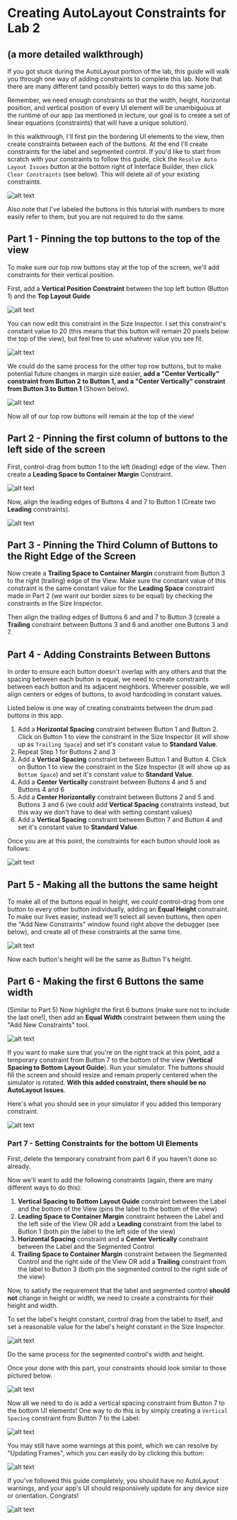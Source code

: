# Creating AutoLayout Constraints for Lab 2 #
## (a more detailed walkthrough) ##

If you got stuck during the AutoLayout portion of the lab, this guide will walk you through one way of adding constraints to complete this lab. Note that there are many different (and possibly better) ways to do this same job.

Remember, we need enough constraints so that the width, height, horizontal position, and vertical position of every UI element will be unambiguous at the runtime of our app (as mentioned in lecture, our goal is to create a set of linear equations (constraints) that will have a unique solution).

In this walkthrough, I'll first pin the bordering UI elements to the view, then create constraints between each of the buttons. At the end I'll create constraints for the label and segmented control. If you'd like to start from scratch with your constraints to follow this guide, click the `Resolve Auto Layout Issues` button at the bottom right of Interface Builder, then click `Clear Constraints` (see below). This will delete all of your existing constraints.

![alt text](/README-images/clear-constraints.png)

Also note that I've labeled the buttons in this tutorial with numbers to more easily refer to them, but you are not required to do the same.

## Part 1 - Pinning the top buttons to the top of the view ###

To make sure our top row buttons stay at the top of the screen, we'll add constraints for their vertical position.

First, add a **Vertical Position Constraint** between the top left button (Button 1) and the **Top Layout Guide**

![alt text](/README-images/autolayout1.png)


You can now edit this constraint in the Size Inspector. I set this constraint's constant value to 20 (this means that this button will remain 20 pixels below the top of the view), but feel free to use whatever value you see fit.

![alt text](/README-images/autolayout2.png)


We could do the same process for the other top row buttons, but to make potential future changes in margin size easier, **add a "Center Vertically" constraint from Button 2 to Button 1, and a "Center Vertically" constraint from Button 3 to Button 1** (Shown below).

![alt text](/README-images/autolayout3.png)


Now all of our top row buttons will remain at the top of the view!

## Part 2 - Pinning the first column of buttons to the left side of the screen ###

First, control-drag from button 1 to the left (leading) edge of the view. Then create a **Leading Space to Container Margin** Constraint. 

![alt text](/README-images/autolayout4.png)


Now, align the leading edges of Buttons 4 and 7 to Button 1 (Create two **Leading** constraints).

![alt text](/README-images/autolayout5.png)

## Part 3 - Pinning the Third Column of Buttons to the Right Edge of the Screen ###

Now create a **Trailing Space to Container Margin** constraint from Button 3 to the right (trailing) edge of the View. Make sure the constant value of this constraint is the same constant value for the **Leading Space** constraint made in Part 2 (we want our border sizes to be equal) by checking the constraints in the Size Inspector.

Then align the trailing edges of Buttons 6 and and 7 to Button 3 (create a **Trailing** constraint between Buttons 3 and 6 and another one Buttons 3 and 7.

## Part 4 - Adding Constraints Between Buttons ###

In order to ensure each button doesn't overlap with any others and that the spacing between each button is equal, we need to create constraints between each button and its adjacent neighbors. Wherever possible, we will align centers or edges of buttons, to avoid hardcoding in constant values.

Listed below is one way of creating constraints between the drum pad buttons in this app. 

1. Add a **Horizontal Spacing** constraint between Button 1 and Button 2. Click on Button 1 to view the constraint in the Size Inspector (it will show up as `Trailing Space`) and set it's constant value to **Standard Value**.
2. Repeat Step 1 for Buttons 2 and 3
3. Add a **Vertical Spacing** constraint between Button 1 and Button 4. Click on Button 1 to view the constraint in the Size Inspector (it will show up as `Bottom Space`) and set it's constant value to **Standard Value**.
4. Add a **Center Vertically** constraint between Buttons 4 and 5 and Buttons 4 and 6 
5. Add a **Center Horizontally** constraint between Buttons 2 and 5 and Buttons 3 and 6 (we could add **Vertical Spacing** constraints instead, but this way we don't have to deal with setting constant values)
6. Add a **Vertical Spacing** constraint between Button 7 and Button 4 and set it's constant value to **Standard Value**.

Once you are at this point, the constraints for each button should look as follows:

![alt text](/README-images/autolayout6.png)

## Part 5 - Making all the buttons the same height ###

To make all of the buttons equal in height, we *could* control-drag from one button to every other button individually, adding an **Equal Height** constraint. To make our lives easier, instead we'll select all seven buttons, then open the "Add New Constraints" window found right above the debugger (see below), and create all of these constraints at the same time.

![alt text](/README-images/autolayout7.png)


Now each button's height will be the same as Button 1's height.

## Part 6 - Making the first 6 Buttons the same width ###

(Similar to Part 5) Now highlight the first 6 buttons (make sure not to include the last one!), then add an **Equal Width** constraint between them using the "Add New Constraints" tool.

![alt text](/README-images/autolayout8.png)


If you want to make sure that you're on the right track at this point, add a temporary constraint from Button 7 to the bottom of the view (**Vertical Spacing to Bottom Layout Guide**). Run your simulator. The buttons should fill the screen and should resize and remain properly centered when the simulator is rotated. **With this added constraint, there should be no AutoLayout Issues**.

Here's what you should see in your simulator if you added this temporary constraint. 

![alt text](/README-images/autolayout9.png)

### Part 7 - Setting Constraints for the bottom UI Elements ###

First, delete the temporary constraint from part 6 if you haven't done so already.

Now we'll want to add the following constraints (again, there are many different ways to do this):

1. **Vertical Spacing to Bottom Layout Guide** constraint between the Label and the bottom of the View (pins the label to the bottom of the view)
2. **Leading Space to Container Margin** constraint between the Label and the left side of the View OR add a **Leading** constraint from the label to Button 1 (both pin the label to the left side of the view)
3. **Horizontal Spacing** constraint and a **Center Vertically** constraint between the Label and the Segmented Control
4. **Trailing Space to Container Margin** constraint between the Segmented Control and the right side of the View OR add a **Trailing** constraint from the label to Button 3 (both pin the segmented control to the right side of the view)

Now, to satisfy the requirement that the label and segmented control **should not** change in height or width, we need to create a constraints for their height and width.

To set the label's height constant, control drag from the label to itself, and set a reasonable value for the label's height constant in the Size Inspector. 

![alt text](/README-images/autolayout10.png)


Do the same process for the segmented control's width and height. 

Once your done with this part, your constraints should look similar to those pictured below.

![alt text](/README-images/autolayout11.png)


Now all we need to do is add a vertical spacing constraint from Button 7 to the bottom UI elements! One way to do this is by simply creating a `Vertical Spacing` constraint from Button 7 to the Label: 

![alt text](/README-images/autolayout12.png)


You may still have some warnings at this point, which we can resolve by "Updating Frames", which you can easily do by clicking this button:

![alt text](/README-images/autolayout13.png)


If you've followed this guide completely, you should have no AutoLayout warnings, and your app's UI should responsively update for any device size or orientation. Congrats!


![alt text](/README-images/end-autolayout.gif)


